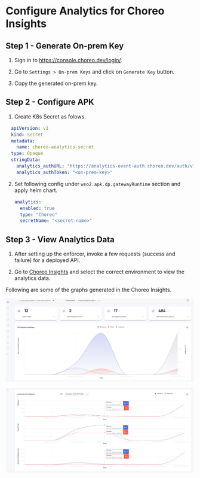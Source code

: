 # Configure Analytics for Choreo Insights

## Step 1 - Generate On-prem Key

1. Sign in to https://console.choreo.dev/login/.

2. Go to `Settings > On-prem Keys` and click on `Generate Key` button.

3. Copy the generated on-prem key.


## Step 2 - Configure APK

1. Create K8s Secret as folows.

```yaml
  apiVersion: v1
  kind: Secret
  metadata:
    name: choreo-analytics-secret
  type: Opaque
  stringData:
    analytics_authURL: "https://analytics-event-auth.choreo.dev/auth/v1"
    analytics_authToken: "<on-prem-key>"
```

2. Set following config under `wso2.apk.dp.gatewayRuntime` section and apply helm chart.

    ```yaml
    analytics:
      enabled: true
      type: "Choreo"
      secretName: "<secret-name>"
    ```

## Step 3 - View Analytics Data

1. After setting up the enforcer, invoke a few requests (success and failure) for a deployed API.

2. Go to [Choreo Insights](https://console.choreo.dev/insights) and select the correct environment to view the analytics data.

Following are some of the graphs generated in the Choreo Insights.

[![Choreo Insights Overview](../../assets/img/analytics/choreo-insights-overview.png)](../../assets/img/analytics/choreo-insights-overview.png)

[![Choreo Insights Latency](../../assets/img/analytics/choreo-insights-latency.png)](../../assets/img/analytics/choreo-insights-latency.png)


